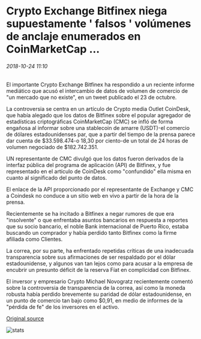 # Crypto Exchange Bitfinex niega supuestamente ' falsos ' volúmenes de anclaje enumerados en CoinMarketCap ...

###### 2018-10-24 11:10

El importante Crypto Exchange Bitfinex ha respondido a un reciente informe mediático que acusó el intercambio de datos de volumen de comercio de "un mercado que no existe", en un tweet publicado el 23 de octubre.

La controversia se centra en un artículo de Crypto media Outlet CoinDesk, que había alegado que los datos de Bitfinex sobre el popular agregador de estadísticas criptográficas CoinMarketCap (CMC) se infló de forma engañosa al informar sobre una stablecoin de amarre (USDT)-el comercio de dólares estadounidenses par, que a partir del tiempo de la prensa parece dar cuenta de $33.598.474-o 18,30 por ciento-de un total de 24 horas de volumen negociado de $182.742.351.

UN representante de CMC divulgó que los datos fueron derivados de la interfaz pública del programa de aplicación (API) de Bitfinex, y fue representado en el artículo de CoinDesk como "confundido" ella misma en cuanto al significado del punto de datos.

El enlace de la API proporcionado por el representante de Exchange y CMC a Coindesk no conduce a un sitio web en vivo a partir de la hora de la prensa.

Recientemente se ha incitado a Bitfinex a negar rumores de que era "insolvente" o que enfrentaba asuntos bancarios en respuesta a reportes que su socio bancario, el noble Bank internacional de Puerto Rico, estaba buscando un comprador y había perdido tanto Bitfinex como la firme afiliada como Clientes.

La correa, por su parte, ha enfrentado repetidas críticas de una inadecuada transparencia sobre sus afirmaciones de ser respaldado por el dólar estadounidense, y algunos van tan lejos como para acusar a la empresa de encubrir un presunto déficit de la reserva Fíat en complicidad con Bitfinex.

El inversor y empresario Crypto Michael Novogratz recientemente comentó sobre la controversia de transparencia de la correa, así como la moneda robusta había perdido brevemente su paridad de dólar estadounidense, en un punto de comercio tan bajo como $0,91, en medio de informes de la "pérdida de fe" de los inversores en el activo.

[Original source](https://cointelegraph.com/news/crypto-exchange-bitfinex-denies-allegedly-fake-tether-volumes-listed-on-coinmarketcap)

![stats](https://c.statcounter.com/11760860/0/a89fa40b/1/ "stats")